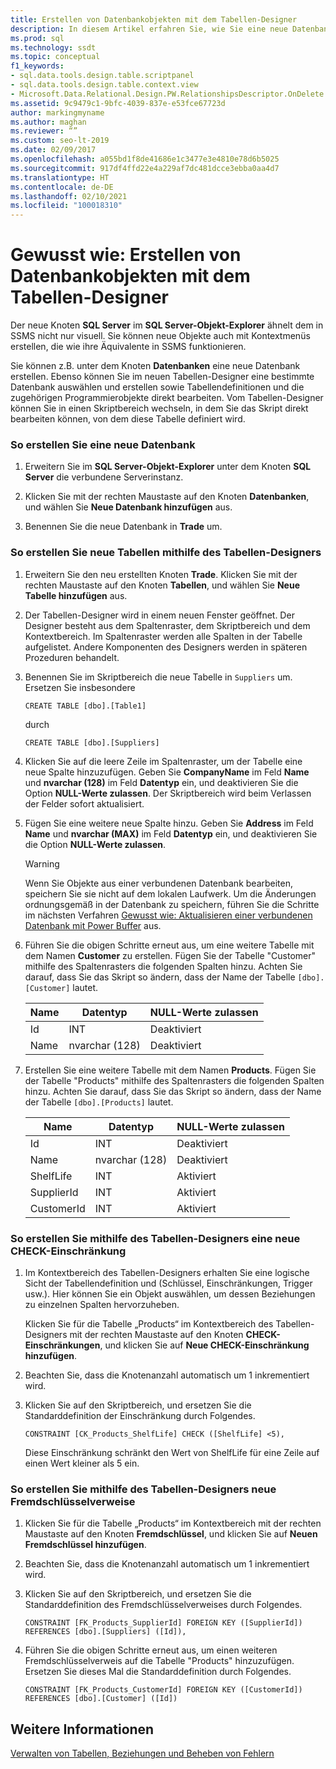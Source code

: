 ```yaml
---
title: Erstellen von Datenbankobjekten mit dem Tabellen-Designer
description: In diesem Artikel erfahren Sie, wie Sie eine neue Datenbank im SQL Server-Objekt-Explorer erstellen. Sie erhalten Informationen zum Erstellen neuer Tabellen, zu Einschränkungen und zu Fremdschlüsselverweisen im Tabellen-Designer.
ms.prod: sql
ms.technology: ssdt
ms.topic: conceptual
f1_keywords:
- sql.data.tools.design.table.scriptpanel
- sql.data.tools.design.table.context.view
- Microsoft.Data.Relational.Design.PW.RelationshipsDescriptor.OnDelete
ms.assetid: 9c9479c1-9bfc-4039-837e-e53fce67723d
author: markingmyname
ms.author: maghan
ms.reviewer: “”
ms.custom: seo-lt-2019
ms.date: 02/09/2017
ms.openlocfilehash: a055bd1f8de41686e1c3477e3e4810e78d6b5025
ms.sourcegitcommit: 917df4ffd22e4a229af7dc481dcce3ebba0aa4d7
ms.translationtype: HT
ms.contentlocale: de-DE
ms.lasthandoff: 02/10/2021
ms.locfileid: "100018310"
---
```

# <a name="how-to-create-database-objects-using-table-designer"></a>Gewusst wie: Erstellen von Datenbankobjekten mit dem Tabellen-Designer

Der neue Knoten **SQL Server** im **SQL Server-Objekt-Explorer** ähnelt dem in SSMS nicht nur visuell. Sie können neue Objekte auch mit Kontextmenüs erstellen, die wie ihre Äquivalente in SSMS funktionieren.  
  
Sie können z.B. unter dem Knoten **Datenbanken** eine neue Datenbank erstellen. Ebenso können Sie im neuen Tabellen-Designer eine bestimmte Datenbank auswählen und erstellen sowie Tabellendefinitionen und die zugehörigen Programmierobjekte direkt bearbeiten. Vom Tabellen-Designer können Sie in einen Skriptbereich wechseln, in dem Sie das Skript direkt bearbeiten können, von dem diese Tabelle definiert wird.  
  
### <a name="to-create-a-new-database"></a>So erstellen Sie eine neue Datenbank  
  
1.  Erweitern Sie im **SQL Server-Objekt-Explorer** unter dem Knoten **SQL Server** die verbundene Serverinstanz.  
  
2.  Klicken Sie mit der rechten Maustaste auf den Knoten **Datenbanken**, und wählen Sie **Neue Datenbank hinzufügen** aus.  
  
3.  Benennen Sie die neue Datenbank in **Trade** um.  
  
### <a name="to-create-new-tables-using-the-table-designer"></a>So erstellen Sie neue Tabellen mithilfe des Tabellen-Designers  
  
1.  Erweitern Sie den neu erstellten Knoten **Trade**. Klicken Sie mit der rechten Maustaste auf den Knoten **Tabellen**, und wählen Sie **Neue Tabelle hinzufügen** aus.  
  
2.  Der Tabellen-Designer wird in einem neuen Fenster geöffnet. Der Designer besteht aus dem Spaltenraster, dem Skriptbereich und dem Kontextbereich. Im Spaltenraster werden alle Spalten in der Tabelle aufgelistet. Andere Komponenten des Designers werden in späteren Prozeduren behandelt.  
  
3.  Benennen Sie im Skriptbereich die neue Tabelle in `Suppliers` um. Ersetzen Sie insbesondere  
  
    ```  
    CREATE TABLE [dbo].[Table1]  
    ```  
  
    durch  
  
    ```  
    CREATE TABLE [dbo].[Suppliers]  
    ```  
  
4.  Klicken Sie auf die leere Zeile im Spaltenraster, um der Tabelle eine neue Spalte hinzuzufügen.  Geben Sie **CompanyName** im Feld **Name** und **nvarchar (128)** im Feld **Datentyp** ein, und deaktivieren Sie die Option **NULL-Werte zulassen**. Der Skriptbereich wird beim Verlassen der Felder sofort aktualisiert.  
  
5.  Fügen Sie eine weitere neue Spalte hinzu. Geben Sie **Address** im Feld **Name** und **nvarchar (MAX)** im Feld **Datentyp** ein, und deaktivieren Sie die Option **NULL-Werte zulassen**.  
  
    > [!WARNING]  
    > Wenn Sie Objekte aus einer verbundenen Datenbank bearbeiten, speichern Sie sie nicht auf dem lokalen Laufwerk. Um die Änderungen ordnungsgemäß in der Datenbank zu speichern, führen Sie die Schritte im nächsten Verfahren [Gewusst wie: Aktualisieren einer verbundenen Datenbank mit Power Buffer](../ssdt/how-to-update-a-connected-database-with-power-buffer.md) aus.  
  
6.  Führen Sie die obigen Schritte erneut aus, um eine weitere Tabelle mit dem Namen **Customer** zu erstellen. Fügen Sie der Tabelle "Customer" mithilfe des Spaltenrasters die folgenden Spalten hinzu. Achten Sie darauf, dass Sie das Skript so ändern, dass der Name der Tabelle `[dbo].[Customer]` lautet.  
  
    |Name|Datentyp|**NULL-Werte zulassen**|  
    |--------|-------------|-------------------|  
    |Id|INT|Deaktiviert|  
    |Name|nvarchar (128)|Deaktiviert|  
  
7.  Erstellen Sie eine weitere Tabelle mit dem Namen **Products**. Fügen Sie der Tabelle "Products" mithilfe des Spaltenrasters die folgenden Spalten hinzu. Achten Sie darauf, dass Sie das Skript so ändern, dass der Name der Tabelle `[dbo].[Products]` lautet.  
  
    |Name|Datentyp|**NULL-Werte zulassen**|  
    |--------|-------------|-------------------|  
    |Id|INT|Deaktiviert|  
    |Name|nvarchar (128)|Deaktiviert|  
    |ShelfLife|INT|Aktiviert|  
    |SupplierId|INT|Aktiviert|  
    |CustomerId|INT|Aktiviert|  
  
### <a name="to-create-a-new-check-constraint-using-the-table-designer"></a>So erstellen Sie mithilfe des Tabellen-Designers eine neue CHECK-Einschränkung  
  
1.  Im Kontextbereich des Tabellen-Designers erhalten Sie eine logische Sicht der Tabellendefinition und (Schlüssel, Einschränkungen, Trigger usw.). Hier können Sie ein Objekt auswählen, um dessen Beziehungen zu einzelnen Spalten hervorzuheben.  
  
    Klicken Sie für die Tabelle „Products“ im Kontextbereich des Tabellen-Designers mit der rechten Maustaste auf den Knoten **CHECK-Einschränkungen**, und klicken Sie auf **Neue CHECK-Einschränkung hinzufügen**.  
  
2.  Beachten Sie, dass die Knotenanzahl automatisch um 1 inkrementiert wird.  
  
3.  Klicken Sie auf den Skriptbereich, und ersetzen Sie die Standarddefinition der Einschränkung durch Folgendes.  
  
    ```  
    CONSTRAINT [CK_Products_ShelfLife] CHECK ([ShelfLife] <5),  
    ```  
  
    Diese Einschränkung schränkt den Wert von ShelfLife für eine Zeile auf einen Wert kleiner als 5 ein.  
  
### <a name="to-create-new-foreign-key-references-using-the-table-designer"></a>So erstellen Sie mithilfe des Tabellen-Designers neue Fremdschlüsselverweise  
  
1.  Klicken Sie für die Tabelle „Products“ im Kontextbereich mit der rechten Maustaste auf den Knoten **Fremdschlüssel**, und klicken Sie auf **Neuen Fremdschlüssel hinzufügen**.  
  
2.  Beachten Sie, dass die Knotenanzahl automatisch um 1 inkrementiert wird.  
  
3.  Klicken Sie auf den Skriptbereich, und ersetzen Sie die Standarddefinition des Fremdschlüsselverweises durch Folgendes.  
  
    ```  
    CONSTRAINT [FK_Products_SupplierId] FOREIGN KEY ([SupplierId]) REFERENCES [dbo].[Suppliers] ([Id]),  
    ```  
  
4.  Führen Sie die obigen Schritte erneut aus, um einen weiteren Fremdschlüsselverweis auf die Tabelle "Products" hinzuzufügen. Ersetzen Sie dieses Mal die Standarddefinition durch Folgendes.  
  
    ```  
    CONSTRAINT [FK_Products_CustomerId] FOREIGN KEY ([CustomerId]) REFERENCES [dbo].[Customer] ([Id])  
    ```  
  
## <a name="see-also"></a>Weitere Informationen  
[Verwalten von Tabellen, Beziehungen und Beheben von Fehlern](../ssdt/manage-tables-relationships-and-fix-errors.md)  
  
